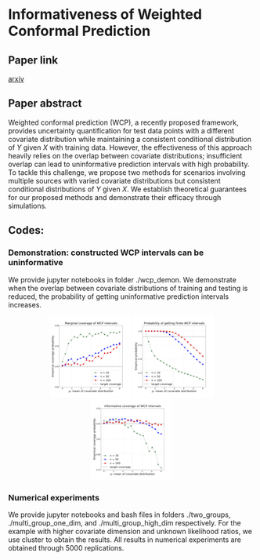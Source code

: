 # Informativeness of Weighted Conformal Prediction 

## Paper link

[arxiv](http://www.example.com)

## Paper abstract

Weighted conformal prediction (WCP), a recently proposed framework, provides uncertainty quantification for test data points with a different covariate distribution while maintaining a consistent conditional distribution of $Y$ given $X$ with training data. However, the effectiveness of this approach heavily relies on the overlap between covariate distributions; insufficient overlap can lead to uninformative prediction intervals with high probability. To tackle this challenge, we propose two methods for scenarios involving multiple sources with varied covariate distributions but consistent conditional distributions of $Y$ given $X$. 
We establish theoretical guarantees for our proposed methods and demonstrate their efficacy through simulations.

## Codes:

### Demonstration: constructed WCP intervals can be uninformative

We provide jupyter notebooks in folder ./wcp_demon. We demonstrate when the overlap between covariate distributions of training and testing is reduced, the probability of getting uninformative prediction intervals increases.
<p align="center">
  <img src="figures/fix_var_marg_prob_better_f.png" alt="Marginal coverage probability" width="33%" />
  <img src="figures/fix_var_finite_prob_better_f.png" alt="Probability of getting finite prediction intervals" width="33%" />
  <img src="figures/fix_var_infor_prob_better_f.png" alt="Informative coverage probability" width="33%" />
</p>

### Numerical experiments

We provide jupyter notebooks and bash files in folders ./two_groups, ./multi_group_one_dim, and ./multi_group_high_dim respectively.  For the example with higher covariate dimension  and unknown likelihood ratios, 
we use cluster to obtain the results. All results in numerical experiments are obtained through 5000 replications.


